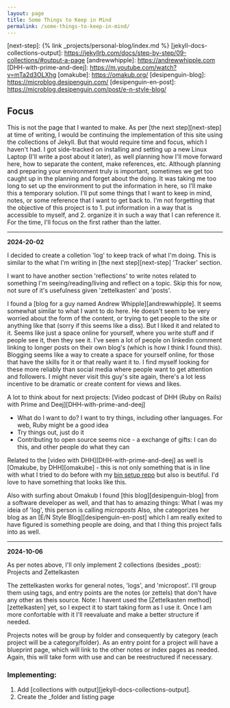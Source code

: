 ```yaml
---
layout: page
title: Some Things to Keep in Mind
permalink: /some-things-to-keep-in-mind/
---
```

[next-step]: {% link _projects/personal-blog/index.md %}
[jekyll-docs-collections-output]: https://jekyllrb.com/docs/step-by-step/09-collections/#output-a-page
[andrewwhipple]: https://andrewwhipple.com
[DHH-with-prime-and-deej]: https://m.youtube.com/watch?v=mTa2d3OLXhg
[omakube]: https://omakub.org/
[desipenguin-blog]: https://microblog.desipenguin.com/
[desipenguin-en-post]: https://microblog.desipenguin.com/post/e-n-style-blog/

## Focus

This is not the page that I wanted to make. As per [the next step][next-step] at time of writing, I would be continuing the implementation of this site using the collections of Jekyll. But that would require time and focus, which I haven't had. I got side-tracked on installing and setting up a new Linux Laptop (I'll write a post about it later), as well planning how I'll move forward here, how to separate the content, make references, etc. Although planning and preparing your environment truly is important, sometimes we get too caught up in the planning and forget about the doing. It was taking me too long to set up the environment to put the information in here, so I'll make this a temporary solution. I'll put some things that I want to keep in mind, notes, or some reference that I want to get back to. I'm not forgetting that the objective of this project is to 1. put information in a way that is accessible to myself, and 2. organize it in such a way that I can reference it. For the time, I'll focus on the first rather than the latter.

---

**2024-20-02**

I decided to create a colletion 'log' to keep track of what I'm doing. This is similar to the what I'm writing in [the next step][next-step] 'Tracker' section.

I want to have another section 'reflections' to write notes related to something I'm seeing/reading/living and reflect on a topic. Skip this for now, not sure of it's usefulness given 'zettelkasten' and 'posts'.

I found a [blog for a guy named Andrew Whipple][andrewwhipple]. It seems somewhat similar to what I want to do here. He doesn't seem to be very worried about the form of the content, or trying to get people to the site or anything like that (sorry if this seems like a diss). But I liked it and related to it. Seems like just a space online for yourself, where you write stuff and if people see it, then they see it. I've seen a lot of people on linkedin comment linking to longer posts on their own blog's (which is how I think I found this). Blogging seems like a way to create a space for yourself online, for those that have the skills for it or that really want it to. I find myself looking for these more reliably than social media where people want to get attention and followers. I might never visit this guy's site again, there's a lot less incentive to be dramatic or create content for views and likes.

A lot to think about for next projects: [Video podcast of DHH (Ruby on Rails) with Prime and Deej][DHH-with-prime-and-deej]
* What do I want to do? I want to try things, including other languages. For web, Ruby might be a good idea
* Try things out, just do it
* Contributing to open source seems nice - a exchange of gifts: I can do this, and other people do what they can

Related to the [video with DHH][DHH-with-prime-and-deej] as well is [Omakube, by DHH][omakube] - this is not only something that is in line with what I tried to do before with my [bin setup repo]() but also is beutiful. I'd love to have something that looks like this. 

Also with surfing about Omakub I found [this blog][desipenguin-blog] from a software developer as well, and that has to amazing things:
What I was my ideia of 'log', this person is calling *microposts*
Also, she categorizes her blog as an [E/N Style Blog][desipenguin-en-post] which I am really exited to have figured is something people are doing, and that I thing this project falls into as well.

--- 

**2024-10-06**

As per notes above, I'll only implement 2 collections (besides _post): Projects and Zettelkasten

The zettelkasten works for general notes, 'logs', and 'micropost'. I'll group them using tags, and entry points are the notes (or zettels) that don't have any other as theis source. 
    Note: I havent used the [Zettelkasten method][zettelkasten] yet, so I expect it to start taking form as I use it. Once I am more confortable with it I'll reevaluate and make a better structure if needed. 

Projects notes will be group by folder and consequently by category (each project will be a category/folder). As an entry point for a project will have a blueprint page, which will link to the other notes or index pages as needed. Again, this will take form with use and can be reestructured if necessary.

### Implementing:

1. Add [collections with output][jekyll-docs-collections-output].
2. Create the \_folder and listing page 
